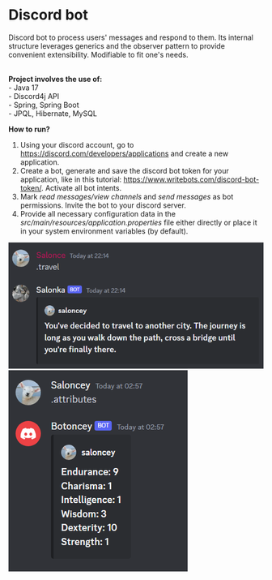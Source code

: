 # Discord bot

Discord bot to process users' messages and respond
to them. Its internal structure leverages generics and
the observer pattern to provide convenient extensibility.
Modifiable to fit one's needs.

<br><b> Project involves the use of: </b>
<br>- Java 17
<br>- Discord4j API
<br>- Spring, Spring Boot
<br>- JPQL, Hibernate, MySQL

<b>How to run?</b> <br>
1. Using your discord account, go to https://discord.com/developers/applications and create a new application.
2. Create a bot, generate and save the discord bot token for your application, like in this tutorial: https://www.writebots.com/discord-bot-token/. Activate all bot intents.
3. Mark <i>read messages/view channels</i> and <i>send messages</i> as bot permissions.  Invite the bot to your discord server.
4. Provide all necessary configuration data in the <i>src/main/resources/application.properties</i> file either directly or place it in your system environment variables (by default).


![travel](src/main/resources/images/readme/travel.png?raw=true "travel")
![travel](src/main/resources/images/readme/attributes.png?raw=true "attributes")